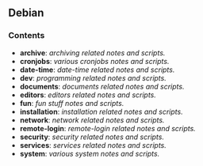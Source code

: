 ## Debian

### Contents
* **archive**: *archiving related notes and scripts.*
* **cronjobs**: *various cronjobs notes and scripts.*
* **date-time**: *date-time related notes and scripts.*
* **dev**: *programming related notes and scripts.*
* **documents**: *documents related notes and scripts.*
* **editors**: *editors related notes and scripts.*
* **fun**: *fun stuff notes and scripts.*
* **installation**: *installation related notes and scripts.*
* **network**: *network related notes and scripts.*
* **remote-login**: *remote-login related notes and scripts.*
* **security**: *security related notes and scripts.*
* **services**: *services related notes and scripts.*
* **system**: *various system notes and scripts.*

